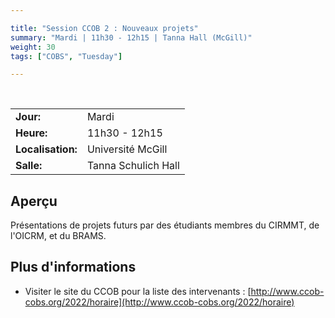 ```yaml
---

title: "Session CCOB 2 : Nouveaux projets"
summary: "Mardi | 11h30 - 12h15 | Tanna Hall (McGill)"
weight: 30
tags: ["COBS", "Tuesday"]

---
```


<br>

| | |
| - | - |
| **Jour:** | Mardi |
| **Heure:** | 11h30 - 12h15 |
| **Localisation:** | Université McGill |
| **Salle:** | Tanna Schulich Hall |

## Aperçu

Présentations de projets futurs par des étudiants membres du CIRMMT, de l'OICRM, et du BRAMS.

## Plus d'informations

- Visiter le site du CCOB pour la liste des intervenants : [http://www.ccob-cobs.org/2022/horaire](http://www.ccob-cobs.org/2022/horaire)